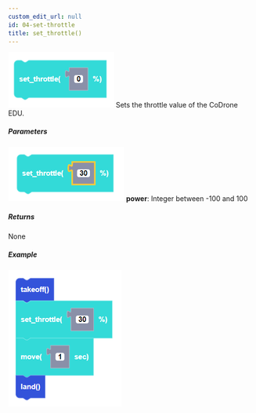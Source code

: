 ```yaml
---
custom_edit_url: null
id: 04-set-throttle
title: set_throttle()
---
```


![set throttle block image](set_throttle.PNG)
Sets the throttle value of the CoDrone EDU.

##### Parameters
![set throttle block param image](set_throttle_params.PNG)
**power**: Integer between -100 and 100 <br /> 

##### Returns

None

##### Example

![set throttle example](set_throttle_example.PNG)
